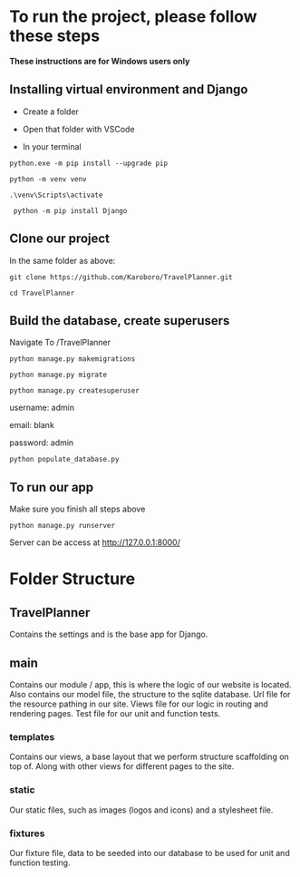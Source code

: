 # To run the project, please follow these steps

**These instructions are for Windows users only**

## Installing virtual environment and Django
- Create a folder


- Open that folder with VSCode

- In your terminal

`python.exe -m pip install --upgrade pip`

`python -m venv venv`

`.\venv\Scripts\activate`

` python -m pip install Django`


## Clone our project
In the same folder as above: 

`git clone https://github.com/Karoboro/TravelPlanner.git`

`cd TravelPlanner`


## Build the database, create superusers
Navigate To /TravelPlanner

`python manage.py makemigrations`

`python manage.py migrate`

`python manage.py createsuperuser`

username: admin

email: blank 

password: admin

`python populate_database.py`



## To run our app
Make sure you finish all steps above

`python manage.py runserver`

Server can be access at http://127.0.0.1:8000/

# Folder Structure

## TravelPlanner
Contains the settings and is the base app for Django.

## main
Contains our module / app, this is where the logic of our website is located.
Also contains our model file, the structure to the sqlite database.
Url file for the resource pathing in our site.
Views file for our logic in routing and rendering pages.
Test file for our unit and function tests.

### templates
Contains our views, a base layout that we perform structure scaffolding on top of.
Along with other views for different pages to the site.

### static
Our static files, such as images (logos and icons) and a stylesheet file.

### fixtures
Our fixture file, data to be seeded into our database to be used for unit and function testing.
